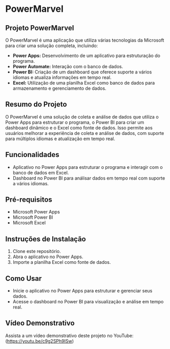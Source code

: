 # PowerMarvel

## Projeto PowerMarvel

O PowerMarvel é uma aplicação que utiliza várias tecnologias da Microsoft para criar uma solução completa, incluindo:

- **Power Apps:** Desenvolvimento de um aplicativo para estruturação do programa.
- **Power Automate:** Interação com o banco de dados.
- **Power BI:** Criação de um dashboard que oferece suporte a vários idiomas e atualiza informações em tempo real.
- **Excel:** Utilização de uma planilha Excel como banco de dados para armazenamento e gerenciamento de dados.

## Resumo do Projeto

O PowerMarvel é uma solução de coleta e análise de dados que utiliza o Power Apps para estruturar o programa, o Power BI para criar um dashboard dinâmico e o Excel como fonte de dados. Isso permite aos usuários melhorar a experiência de coleta e análise de dados, com suporte para múltiplos idiomas e atualização em tempo real.

## Funcionalidades

- Aplicativo no Power Apps para estruturar o programa e interagir com o banco de dados em Excel.
- Dashboard no Power BI para análisar dados em tempo real com suporte a vários idiomas.

## Pré-requisitos

- Microsoft Power Apps
- Microsoft Power BI
- Microsoft Excel

## Instruções de Instalação

1. Clone este repositório.
2. Abra o aplicativo no Power Apps.
3. Importe a planilha Excel como fonte de dados.

## Como Usar

- Inicie o aplicativo no Power Apps para estruturar e gerenciar seus dados.
- Acesse o dashboard no Power BI para visualização e análise em tempo real.

## Vídeo Demonstrativo

Assista a um vídeo demonstrativo deste projeto no YouTube: (https://youtu.be/c9g2SPh9ISw)


